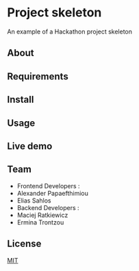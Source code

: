 # Project skeleton
An example of a Hackathon project skeleton

## About

## Requirements

## Install

## Usage

## Live demo

## Team
 - Frontend Developers :
  - Alexander Papaefthimiou
  - Elias Sahlos
 - Backend Developers : 
  - Maciej Ratkiewicz
  - Ermina Trontzou
## License

[MIT](LICENSE)
